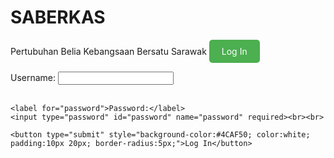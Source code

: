 # SABERKAS 
Pertubuhan Belia Kebangsaan Bersatu Sarawak
<a href="https://www.example.com/login" style="display:inline-block; background-color:#4CAF50; color:white; padding:10px 20px; text-align:center; text-decoration:none; border-radius:5px;">
    Log In
</a>
<form action="https://www.example.com/login" method="POST">
    <label for="username">Username:</label>
    <input type="text" id="username" name="username" required><br><br>
    
    <label for="password">Password:</label>
    <input type="password" id="password" name="password" required><br><br>

    <button type="submit" style="background-color:#4CAF50; color:white; padding:10px 20px; border-radius:5px;">Log In</button>
</form>
